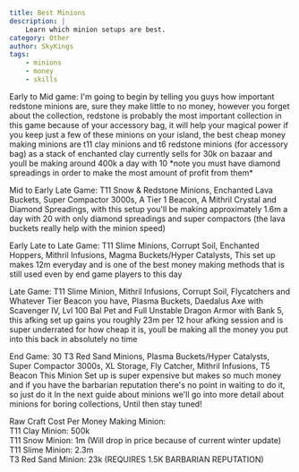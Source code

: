 ```yaml {metadata}
title: Best Minions 
description: |
    Learn which minion setups are best.
category: Other
author: SkyKings
tags:
    - minions
    - money
    - skills
```

Early to Mid game: I'm going to begin by telling you guys how important redstone minions are, sure they make little to
no money, however you forget about the collection, redstone is probably the most important collection in this game
because of your accessory bag, it will help your magical power if you keep just a few of these minions on your island,
the best cheap money making minions are t11 clay minions and t6 redstone minions (for accessory bag) as a stack of
enchanted clay currently sells for 30k on bazaar and youll be making around 400k a day with 10 \*note you must have
diamond spreadings in order to make the most amount of profit from them\*

Mid to Early Late Game: T11 Snow & Redstone Minions, Enchanted Lava Buckets, Super Compactor 3000s, A Tier 1 Beacon, A
Mithril Crystal and Diamond Spreadings, with this setup you'll be making approximately 1.6m a day with 20 with only
diamond spreadings and super compactors (the lava buckets really help with the minion speed)

Early Late to Late Game: T11 Slime Minions, Corrupt Soil, Enchanted Hoppers, Mithril Infusions, Magma Buckets/Hyper
Catalysts, This set up makes 12m everyday and is one of the best money making methods that is still used even by end
game players to this day

Late Game: T11 Slime Minion, Mithril Infusions, Corrupt Soil, Flycatchers and Whatever Tier Beacon you have, Plasma
Buckets, Daedalus Axe with Scavenger IV, Lvl 100 Bal Pet and Full Unstable Dragon Armor with Bank 5, this afking set up
gains you roughly 23m per 12 hour afking session and is super underrated for how cheap it is, youll be making all the
money you put into this back in absolutely no time

End Game: 30 T3 Red Sand Minions, Plasma Buckets/Hyper Catalysts, Super Compactor 3000s, XL Storage, Fly Catcher,
Mithril Infusions, T5 Beacon This Minion Set up is super expensive but makes so much money and if you have the barbarian
reputation there's no point in waiting to do it, so just do it In the next guide about minions we'll go into more detail
about minions for boring collections, Until then stay tuned!

Raw Craft Cost Per Money Making Minion:  
T11 Clay Minion: 500k  
T11 Snow Minion: 1m (Will drop in price because of current winter update)  
T11 Slime Minion: 2.3m  
T3 Red Sand Minion: 23k (REQUIRES 1.5K BARBARIAN REPUTATION)
